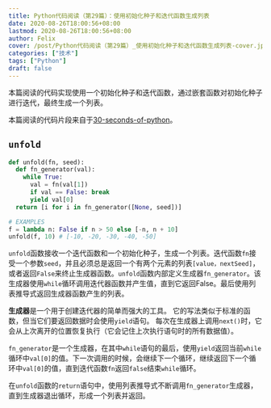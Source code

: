 ```yaml
---
title: Python代码阅读（第29篇）：使用初始化种子和迭代函数生成列表
date: 2020-08-26T18:00:56+08:00
lastmod: 2020-08-26T18:00:56+08:00
author: Felix
cover: /post/Python代码阅读（第29篇）_使用初始化种子和迭代函数生成列表-cover.jpg
categories: ["技术"]
tags: ["Python"]
draft: false
---
```


本篇阅读的代码实现使用一个初始化种子和迭代函数，通过嵌套函数对初始化种子进行迭代，最终生成一个列表。

本篇阅读的代码片段来自于[30-seconds-of-python](https://github.com/30-seconds/30-seconds-of-python)。

<!--more-->

## `unfold`

```python
def unfold(fn, seed):
  def fn_generator(val):
    while True: 
      val = fn(val[1])
      if val == False: break
      yield val[0]
  return [i for i in fn_generator([None, seed])]

# EXAMPLES
f = lambda n: False if n > 50 else [-n, n + 10]
unfold(f, 10) # [-10, -20, -30, -40, -50]
```

`unfold`函数接收一个迭代函数和一个初始化种子，生成一个列表。迭代函数`fn`接受一个参数`seed`，并且必须总是返回一个有两个元素的列表`[value，nextSeed]`，或者返回`False`来终止生成器函数。`unfold`函数内部定义生成器`fn_generator`。该生成器使用`while`循环调用迭代器函数并产生值，直到它返回False。最后使用列表推导式返回生成器函数产生的列表。

**生成器**是一个用于创建迭代器的简单而强大的工具。 它的写法类似于标准的函数，但当它们要返回数据时会使用`yield`语句。 每次在生成器上调用`next()`时，它会从上次离开的位置恢复执行（它会记住上次执行语句时的所有数据值）。

`fn_generator`是一个生成器，在其中`while`语句的最后，使用`yield`返回当前`while`循环中`val[0]`的值。下一次调用的时候，会继续下一个循环，继续返回下一个循环中`val[0]`的值，直到迭代函数`fn`返回`false`结束`while`循环。

在`unfold`函数的`return`语句中，使用列表推导式不断调用`fn_generator`生成器，直到生成器退出循环，形成一个列表并返回。